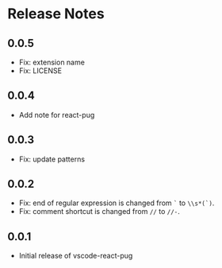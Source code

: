 # Release Notes

## 0.0.5
- Fix: extension name
- Fix: LICENSE

## 0.0.4
- Add note for react-pug

## 0.0.3
- Fix: update patterns

## 0.0.2

- Fix: end of regular expression is changed from `` ` `` to ``\\s*(`)``.
- Fix: comment shortcut is changed from `//` to `//-`. 

## 0.0.1

- Initial release of vscode-react-pug
